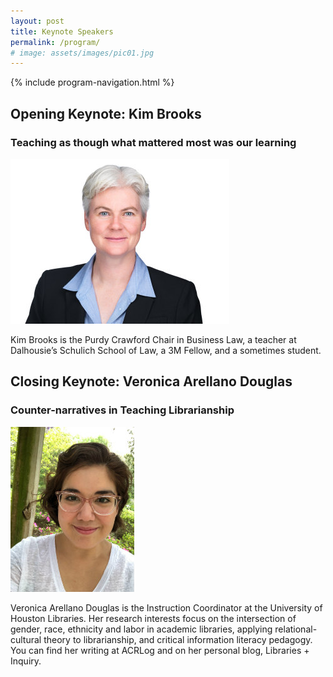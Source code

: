 ```yaml
---
layout: post
title: Keynote Speakers
permalink: /program/
# image: assets/images/pic01.jpg
---
```


{% include program-navigation.html %}

## Opening Keynote: Kim Brooks ##
### Teaching as though what mattered most was our learning ###
![Kim Brooks](/assets/images/Keynote1KimBrooks350p.jpg "Kim Brooks")

<!-- In this session, Kim Brooks takes on the hard question of what the university would look like if what we cared about most was learning:  our own and our students’.  Most of us are so pressed by the daily demands of our jobs – real or perceived – that we forget what motivated us to work in a university setting.  The session will be divided into four parts: (1) what we wish we knew; (2) what our students wish we knew; (3) we what wish our students knew; and (4) who we plan to be, perhaps not in that order! -->

Kim Brooks is the Purdy Crawford Chair in Business Law, a teacher at Dalhousie’s Schulich School of Law, a 3M Fellow, and a sometimes student. 

## Closing Keynote: Veronica Arellano Douglas ##
### Counter-narratives in Teaching Librarianship ###
![Veronica Douglas](/assets/images/Keynote2VeronicaArellanoDouglas197.jpg "Veronica Douglas")

Veronica Arellano Douglas is the Instruction Coordinator at the University of Houston Libraries. Her research interests focus on the intersection of gender, race, ethnicity and labor in academic libraries, applying relational-cultural theory to librarianship, and critical information literacy pedagogy. You can find her writing at ACRLog and on her personal blog, Libraries + Inquiry. 
